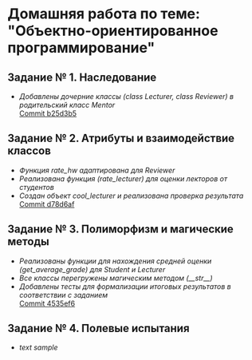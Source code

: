 # __Домашняя работа по теме:<br>"Объектно-ориентированное программирование"__

## __Задание № 1. Наследование__
- _Добавлены дочерние классы (class Lecturer, class Reviewer) в родительский класс Mentor_<br>
[Commit b25d3b5](https://github.com/yakolman/Homework-OOP/commit/b25d3b55b8a06f6dc9c9cafed613cccbb79c3c9f)

## __Задание № 2. Атрибуты и взаимодействие классов__
- _Функция rate_hw адаптирована для Reviewer_<br>
- _Реализована функция (rate_lecturer) для оценки лекторов от студентов_<br>
- _Создан объект cool_lecturer и реализована проверка результата_<br>
[Commit d78d6af](https://github.com/yakolman/Homework-OOP/commit/d78d6af8ce3408aca74c796bfb87e42aab3c7067)

## __Задание № 3. Полиморфизм и магические методы__
- _Реализованы функции для нахождения средней оценки (get_average_grade) для Student и Lecturer_<br>
- _Все классы перегружены магическим методом (\_\_str\_\_)_<br>
- _Добавлены тесты для формализации итоговых результатов в соответствии с заданием_<br>
[Commit 4535ef6](https://github.com/yakolman/Homework-OOP/commit/4535ef68474af0d71e882237f636875b36455563)<br>
## __Задание № 4. Полевые испытания__
- _text sample_ 